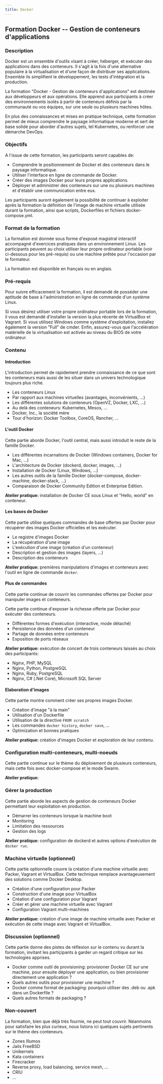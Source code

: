```yaml
---
title: Docker
---
```



## Formation Docker -- Gestion de conteneurs d'applications


### Description

Docker est un ensemble d'outils visant à créer, héberger, et exécuter des
applications dans des conteneurs. Il s'agit à la fois d'une alternative
populaire à la virtualisation et d'une façon de distribuer ses applications.
Ensemble ils simplifient le développement, les tests d'intégration et la
production.

La formation "Docker - Gestion de conteneurs d'applications" est destinée aux
développeurs et aux opérations. Elle apprend aux participants à créer des
environnements isolés à partir de conteneurs définis par la communauté ou vos
équipes, sur une seule ou plusieurs machines hôtes.

En plus des connaissances et mises en pratique technique, cette formation
permet de mieux comprendre le paysage informatique moderne et sert de base
solide pour aborder d'autres sujets, tel Kubernetes, ou renforcer une démarche
DevOps.


### Objectifs

A l'issue de cette formation, les participants seront capables de:

- Comprendre le positionnement de Docker et des conteneurs dans le paysage
  informatique.
- Utiliser l'interface en ligne de commande de Docker.
- Créer des images Docker pour leurs propres applications.
- Déployer et administrer des conteneurs sur une ou plusieurs machines et
  d'établir une communication entre eux.

Les participants auront également la possibilité de continuer à exploiter après
la formation la définition de l'image de machine virtuelle utilisée durant la
formation, ainsi que scripts, Dockerfiles et fichiers docker-compose.yml.


### Format de la formation

La formation est donnée sous forme d'exposé magistral interactif accompagné
d'exercices pratiques dans un environnement Linux. Les participants peuvent au
choix utiliser leur propre ordinateur portable (voir ci-dessous pour les
pré-requis) ou une machine prêtée pour l'occasion par le formateur.

La formation est disponible en français ou en anglais.


### Pré-requis

Pour suivre efficacement la formation, il est demandé de posséder une aptitude
de base à l'administration en ligne de commande d'un système Linux.

Si vous désirez utiliser votre propre ordinateur portable lors de la formation,
il vous est demandé d'installer la version la plus récente de VirtualBox et
Vagrant. Si vous utilisez Windows comme système d'exploitation, installez
également la version "Full" de cmder. Enfin, assurez-vous que l'accélération
matérielle de la virtualisation est activée au niveau du BIOS de votre
ordinateur.


### Contenu


#### Introduction

L'introduction permet de rapidement prendre connaissance de ce que sont les
conteneurs mais aussi de les situer dans un univers technologique toujours plus
riche.

- Les conteneurs Linux
- Par rapport aux machines virtuelles (avantages, inconvénients, ...)
- Les différentes solutions de conteneurs (OpenVZ, Docker, LXC, ...)
- Au delà des conteneurs: Kubernetes, Mesos, ...
- Docker, Inc., la société mère
- Tour d'horizon: Docker Toolbox, CoreOS, Rancher, ...


#### L'outil Docker

Cette partie aborde Docker, l'outil central, mais aussi introduit le reste de
la famille Docker.

- Les différentes incarnations de Docker (Windows containers, Docker for Mac,
  ...)
- L'architecture de Docker (dockerd, docker, images, ...)
- Installation de Docker (Linux, Windows, ...)
- Les autres outils de la famille Docker (docker-compose, docker-machine,
  docker-stack, ...)
- Comparaison de Docker Community Edition et Enterprise Edition.

**Atelier pratique:** installation de Docker CE sous Linux et "Hello, world" en
conteneur.


#### Les bases de Docker

Cette partie utilise quelques commandes de base offertes par Docker pour
récupérer des images Docker officielles et les exécuter.

- Le registre d'images Docker
- La récupération d'une image
- L'exécution d'une image (création d'un conteneur)
- Description et gestion des images (layers, ...)
- Description des conteneurs

**Atelier pratique:** premières manipulations d'images et conteneurs avec
l'outil en ligne de commande `docker`.


#### Plus de commandes

Cette partie continue de couvrir les commandes offertes par Docker pour
manipuler images et conteneurs.

Cette partie continue d'exposer la richesse offerte par Docker pour exécuter
des conteneurs.

- Différentes formes d'exécution (interactive, mode détaché)
- Persistence des données d'un conteneur
- Partage de données entre conteneurs
- Exposition de ports réseaux

**Atelier pratique:** exécution de concert de trois conteneurs laissés au choix
des participants:

- Nginx, PHP, MySQL
- Nginx, Python, PostgreSQL
- Nginx, Ruby, PostgreSQL
- Nginx, C# (.Net Core), Microsoft SQL Server


#### Elaboration d'images

Cette partie montre comment créer ses propres images Docker.

- Création d'image "à la main"
- Utilisation d'un Dockerfile
- Utilisation de la directive `FROM scratch`
- Les commandes `docker history`, `docker save`, ...
- Optimization et bonnes pratiques

**Atelier pratique:** création d'images Docker et exploration de leur contenu.


### Configuration multi-conteneurs, multi-noeuds

Cette partie continue sur le thème du déploiement de plusieurs conteneurs, mais
cette fois avec docker-compose et le mode Swarm.

**Atelier pratique:** 


### Gérer la production

Cette partie aborde les aspects de gestion de conteneurs Docker permettant leur
exploitation en production.

- Démarrer les conteneurs lorsque la machine boot
- Monitoring
- Limitation des ressources
- Gestion des logs

**Atelier pratique:** configuration de dockerd et autres options d'exécution de
`docker run`.


### Machine virtuelle (optionnel)

Cette partie optionnelle couvre la création d'une machine virtuelle avec
Packer, Vagrant et VirtualBox. Cette technique remplace avantageusement des
solutions comme Docker Desktop.

- Création d'une configuration pour Packer
- Construction d'une image pour VirtualBox
- Création d'une configuration pour Vagrant
- Créer et gérer une machine virtuelle avec Vagrant
- Configuration Vagrant multi-machines

**Atelier pratique:** création d'une image de machine virtuelle avec Packer et
exécution de cette image avec Vagrant et VirtualBox.


### Discussion (optionnel)

Cette partie donne des pistes de réflexion sur le contenu vu durant la
formation, invitant les partiçipants à garder un regard critique sur les
technologies apprises.

- Docker comme outil de provisioning: provisioner Docker CE sur une machine,
  pour ensuite déployer une application, ou bien provisioner directement une
  application ?
- Quels autres outils pour provisioner une machine ?
- Docker comme format de packaging: pourquoi utiliser des .deb ou .apk dans un
  Dockerfile ?
- Quels autres formats de packaging ?


### Non-couvert

La formation, bien que déjà très fournie, ne peut tout couvrir. Néanmoins pour
satisfaire les plus curieux, nous listons ici quelques sujets pertinents sur le
thème des conteneurs.

- Zones Illumos
- Jails FreeBSD
- Unikernels
- Kata containers
- Firecracker
- Reverse proxy, load balancing, service mesh, ...
- CRIU
- ...
